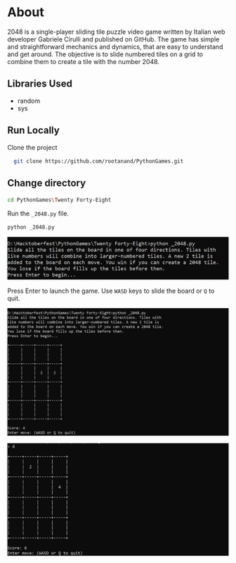 
# About

2048 is a single-player sliding tile puzzle video game written by Italian web developer Gabriele Cirulli and published on GitHub. The game has simple and straightforward mechanics and dynamics, that are easy to understand and get around. The objective is to slide numbered tiles on a grid to combine them to create a tile with the number 2048.

## Libraries Used

* random
* sys

## Run Locally

Clone the project

```bash
  git clone https://github.com/rootanand/PythonGames.git
```

## Change directory

```bash
cd PythonGames\Twenty Forty-Eight
```

Run the  `_2048.py` file.

```python
python _2048.py
```

![Sample Output](output1.png)

Press Enter to launch the game. Use `WASD` keys to slide the board or `Q` to quit.

![Sample Output](output2.png)

![Sample Output](output3.png)
